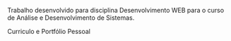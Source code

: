 Trabalho desenvolvido para disciplina Desenvolvimento WEB para o curso de Análise e Desenvolvimento de Sistemas.

Curriculo e Portfólio Pessoal